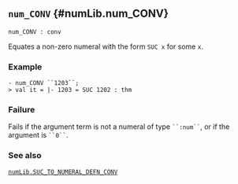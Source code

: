 ## `num_CONV` {#numLib.num_CONV}


```
num_CONV : conv
```



Equates a non-zero numeral with the form `SUC x` for some `x`.

### Example

    
    - num_CONV ``1203``;
    > val it = |- 1203 = SUC 1202 : thm
    

### Failure

Fails if the argument term is not a numeral of type ``` ``:num`` ```, or if
the argument is ``` ``0`` ```.

### See also

[`numLib.SUC_TO_NUMERAL_DEFN_CONV`](#numLib.SUC_TO_NUMERAL_DEFN_CONV)

